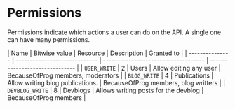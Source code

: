 # Permissions

Permissions indicate which actions a user can do on the API. A single one can have many permissions.

| Name            | Bitwise value | Resource                      | Description                          | Granted to                     |
| --------------- | ----------------------------- | ------------------------------------ | ------------------------------ |
| `USER_WRITE`    | 2             |  Users                         | Allow editing any user               | BecauseOfProg members, moderators |
| `BLOG_WRITE`    | 4             | Publications                  | Allow writing blog publications.     | BecauseOfProg members, blog writters |
| `DEVBLOG_WRITE` | 8             | Devblogs                      | Allows writing posts for the devblog | BecauseOfProg members                     |
